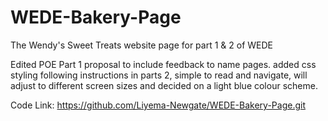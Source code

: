 # WEDE-Bakery-Page
The Wendy's Sweet Treats website page for part 1 & 2 of WEDE


Edited POE Part 1 proposal to include feedback to name pages. 
added css styling following instructions in parts 2, simple to read and navigate, will adjust to different screen sizes and 
decided on a light blue colour scheme.

Code Link: https://github.com/Liyema-Newgate/WEDE-Bakery-Page.git
